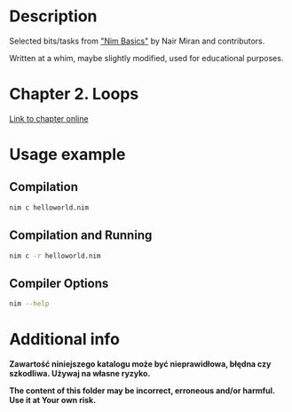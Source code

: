 # Description

Selected bits/tasks from ["Nim Basics"](https://narimiran.github.io/nim-basics/) by Nair Miran and contributors.

Written at a whim, maybe slightly modified, used for educational purposes.

# Chapter 2. Loops

[Link to chapter online](https://narimiran.github.io/nim-basics/#_loops)

# Usage example

## Compilation

``` bash
nim c helloworld.nim
```

## Compilation and Running

```bash
nim c -r helloworld.nim
```

## Compiler Options

```bash
nim --help
```

# Additional info

**Zawartość niniejszego katalogu może być nieprawidłowa, błędna czy szkodliwa. Używaj na własne ryzyko.**

**The content of this folder may be incorrect, erroneous and/or harmful. Use it at Your own risk.**
